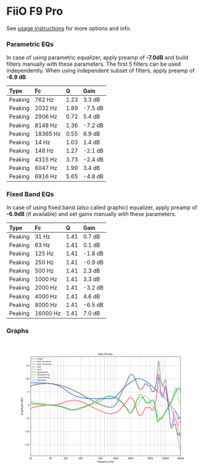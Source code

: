 # FiiO F9 Pro
See [usage instructions](https://github.com/jaakkopasanen/AutoEq#usage) for more options and info.

### Parametric EQs
In case of using parametric equalizer, apply preamp of **-7.0dB** and build filters manually
with these parameters. The first 5 filters can be used independently.
When using independent subset of filters, apply preamp of **-6.9 dB**.

| Type    | Fc       |    Q | Gain    |
|:--------|:---------|:-----|:--------|
| Peaking | 762 Hz   | 1.23 | 3.3 dB  |
| Peaking | 2032 Hz  | 1.89 | -7.5 dB |
| Peaking | 2906 Hz  | 0.72 | 5.4 dB  |
| Peaking | 8148 Hz  | 1.36 | -7.2 dB |
| Peaking | 18365 Hz | 0.55 | 6.9 dB  |
| Peaking | 14 Hz    | 1.03 | 1.4 dB  |
| Peaking | 148 Hz   | 1.27 | -2.1 dB |
| Peaking | 4315 Hz  | 3.73 | -2.4 dB |
| Peaking | 6047 Hz  | 1.99 | 3.4 dB  |
| Peaking | 6916 Hz  | 5.65 | -4.8 dB |

### Fixed Band EQs
In case of using fixed band (also called graphic) equalizer, apply preamp of **-6.9dB**
(if available) and set gains manually with these parameters.

| Type    | Fc       |    Q | Gain    |
|:--------|:---------|:-----|:--------|
| Peaking | 31 Hz    | 1.41 | 0.7 dB  |
| Peaking | 63 Hz    | 1.41 | 0.1 dB  |
| Peaking | 125 Hz   | 1.41 | -1.8 dB |
| Peaking | 250 Hz   | 1.41 | -0.9 dB |
| Peaking | 500 Hz   | 1.41 | 2.3 dB  |
| Peaking | 1000 Hz  | 1.41 | 3.3 dB  |
| Peaking | 2000 Hz  | 1.41 | -3.2 dB |
| Peaking | 4000 Hz  | 1.41 | 4.6 dB  |
| Peaking | 8000 Hz  | 1.41 | -6.5 dB |
| Peaking | 16000 Hz | 1.41 | 7.0 dB  |

### Graphs
![](./FiiO%20F9%20Pro.png)